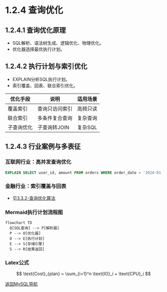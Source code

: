 # 1.2.4 查询优化

## 1.2.4.1 查询优化原理
- SQL解析、语法树生成、逻辑优化、物理优化。
- 优化器选择最优执行计划。

## 1.2.4.2 执行计划与索引优化
- EXPLAIN分析SQL执行计划。
- 索引覆盖、回表、联合索引优化。

| 优化手段 | 说明 | 适用场景 |
|----------|------|----------|
| 覆盖索引 | 查询只访问索引 | 高频只读 |
| 联合索引 | 多条件复合查询 | 复杂查询 |
| 子查询优化 | 子查询转JOIN | 复杂SQL |

## 1.2.4.3 行业案例与多表征

### 互联网行业：高并发查询优化
```sql
EXPLAIN SELECT user_id, amount FROM orders WHERE order_date > '2024-01-01' AND user_id = 123;
```

### 金融行业：索引覆盖与回表
- 见[3.3.2-查询优化算法](../../3-数据模型与算法/3.3-算法实现/3.3.2-查询优化算法.md)

### Mermaid执行计划流程图
```mermaid
flowchart TD
  Q[SQL查询] --> P[解析器]
  P --> O[优化器]
  O --> E[执行计划]
  E --> S[存储引擎]
  S --> R[结果返回]
```

### Latex公式
$$
\text{Cost}_{plan} = \sum_{i=1}^n \text{IO}_i + \text{CPU}_i
$$

[返回MySQL导航](README.md) 